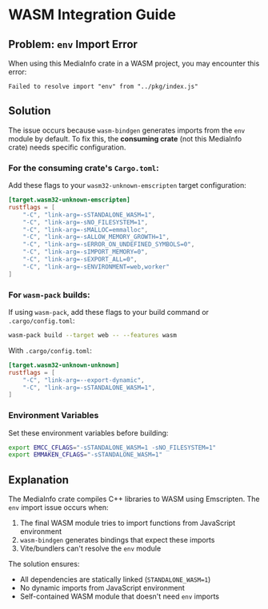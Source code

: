 # WASM Integration Guide

## Problem: `env` Import Error

When using this MediaInfo crate in a WASM project, you may encounter this error:
```
Failed to resolve import "env" from "../pkg/index.js"
```

## Solution

The issue occurs because `wasm-bindgen` generates imports from the `env` module by default. To fix this, the **consuming crate** (not this MediaInfo crate) needs specific configuration.

### For the consuming crate's `Cargo.toml`:

Add these flags to your `wasm32-unknown-emscripten` target configuration:

```toml
[target.wasm32-unknown-emscripten]
rustflags = [
    "-C", "link-arg=-sSTANDALONE_WASM=1",
    "-C", "link-arg=-sNO_FILESYSTEM=1", 
    "-C", "link-arg=-sMALLOC=emmalloc",
    "-C", "link-arg=-sALLOW_MEMORY_GROWTH=1",
    "-C", "link-arg=-sERROR_ON_UNDEFINED_SYMBOLS=0",
    "-C", "link-arg=-sIMPORT_MEMORY=0",
    "-C", "link-arg=-sEXPORT_ALL=0",
    "-C", "link-arg=-sENVIRONMENT=web,worker"
]
```

### For `wasm-pack` builds:

If using `wasm-pack`, add these flags to your build command or `.cargo/config.toml`:

```bash
wasm-pack build --target web -- --features wasm
```

With `.cargo/config.toml`:
```toml
[target.wasm32-unknown-unknown]
rustflags = [
    "-C", "link-arg=--export-dynamic",
    "-C", "link-arg=-sSTANDALONE_WASM=1",
]
```

### Environment Variables

Set these environment variables before building:
```bash
export EMCC_CFLAGS="-sSTANDALONE_WASM=1 -sNO_FILESYSTEM=1"
export EMMAKEN_CFLAGS="-sSTANDALONE_WASM=1"
```

## Explanation

The MediaInfo crate compiles C++ libraries to WASM using Emscripten. The `env` import issue occurs when:

1. The final WASM module tries to import functions from JavaScript environment
2. `wasm-bindgen` generates bindings that expect these imports
3. Vite/bundlers can't resolve the `env` module

The solution ensures:
- All dependencies are statically linked (`STANDALONE_WASM=1`)
- No dynamic imports from JavaScript environment
- Self-contained WASM module that doesn't need `env` imports